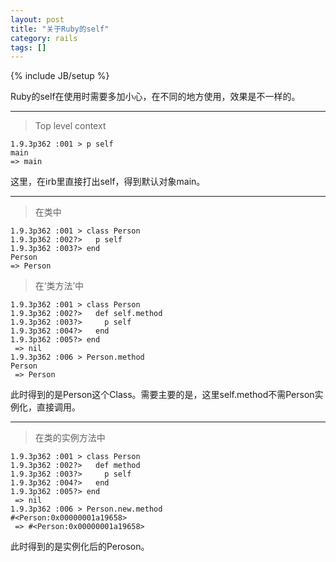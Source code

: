 ```yaml
---
layout: post
title: "关于Ruby的self"
category: rails
tags: []
---
```

{% include JB/setup %}

Ruby的self在使用时需要多加小心，在不同的地方使用，效果是不一样的。

---

>Top level context

	1.9.3p362 :001 > p self
	main
 	=> main
    
这里，在irb里直接打出self，得到默认对象main。

---

>在类中

	1.9.3p362 :001 > class Person 
	1.9.3p362 :002?>   p self
	1.9.3p362 :003?> end
	Person
	=> Person
    
>在‘类方法’中

	1.9.3p362 :001 > class Person
	1.9.3p362 :002?>   def self.method
	1.9.3p362 :003?>     p self
	1.9.3p362 :004?>   end
	1.9.3p362 :005?> end
	 => nil 
	1.9.3p362 :006 > Person.method
	Person
	 => Person
此时得到的是Person这个Class。需要主要的是，这里self.method不需Person实例化，直接调用。

---

>在类的实例方法中

	1.9.3p362 :001 > class Person
	1.9.3p362 :002?>   def method
	1.9.3p362 :003?>     p self
	1.9.3p362 :004?>   end
	1.9.3p362 :005?> end
	 => nil 
	1.9.3p362 :006 > Person.new.method
	#<Person:0x00000001a19658>
	 => #<Person:0x00000001a19658>
此时得到的是实例化后的Peroson。
